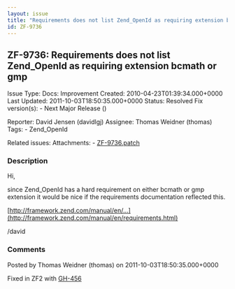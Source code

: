 ```yaml
---
layout: issue
title: "Requirements does not list Zend_OpenId as requiring extension bcmath or gmp"
id: ZF-9736
---
```


ZF-9736: Requirements does not list Zend\_OpenId as requiring extension bcmath or gmp
-------------------------------------------------------------------------------------

 Issue Type: Docs: Improvement Created: 2010-04-23T01:39:34.000+0000 Last Updated: 2011-10-03T18:50:35.000+0000 Status: Resolved Fix version(s): - Next Major Release ()
 
 Reporter:  David Jensen (davidlgj)  Assignee:  Thomas Weidner (thomas)  Tags: - Zend\_OpenId
 
 Related issues: 
 Attachments: - [ZF-9736.patch](/issues/secure/attachment/13094/ZF-9736.patch)
 
### Description

Hi,

since Zend\_OpenId has a hard requirement on either bcmath or gmp extension it would be nice if the requirements documentation reflected this.

[http://framework.zend.com/manual/en/…](http://framework.zend.com/manual/en/requirements.html)

/david

 

 

### Comments

Posted by Thomas Weidner (thomas) on 2011-10-03T18:50:35.000+0000

Fixed in ZF2 with [GH-456](https://github.com/zendframework/zf2/pull/456)

 

 